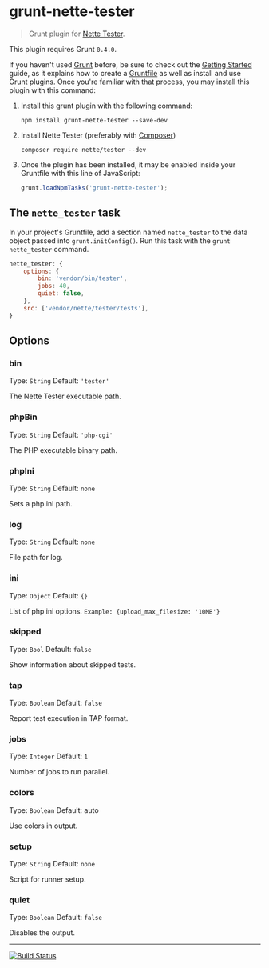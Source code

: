 grunt-nette-tester
==================

> Grunt plugin for [Nette Tester](http://tester.nette.org).

This plugin requires Grunt `0.4.0`.

If you haven't used [Grunt](http://gruntjs.com/) before, be sure to check out the [Getting Started](http://gruntjs.com/getting-started) guide, as it explains how to create a [Gruntfile](http://gruntjs.com/sample-gruntfile) as well as install and use Grunt plugins. Once you're familiar with that process, you may install this plugin with this command:

1. Install this grunt plugin with the following command:
	```
	npm install grunt-nette-tester --save-dev
	```

2. Install Nette Tester (preferably with [Composer](http://getcomposer.org))
	```
	composer require nette/tester --dev
	```

3. Once the plugin has been installed, it may be enabled inside your Gruntfile with this line of JavaScript:
	```js
	grunt.loadNpmTasks('grunt-nette-tester');
	```


The `nette_tester` task
-----------------------

In your project's Gruntfile, add a section named `nette_tester` to the data object passed into `grunt.initConfig()`.
Run this task with the `grunt nette_tester` command.

```js
nette_tester: {
	options: {
		bin: 'vendor/bin/tester',
		jobs: 40,
		quiet: false,
	},
	src: ['vendor/nette/tester/tests'],
}
```

Options
-------

### bin
Type: `String` Default: `'tester'`

The Nette Tester executable path.

### phpBin
Type: `String` Default: `'php-cgi'`

The PHP executable binary path.

### phpIni
Type: `String` Default: `none`

Sets a php.ini path.

### log
Type: `String` Default: `none`

File path for log.

### ini
Type: `Object` Default: `{}`

List of php ini options. `Example: {upload_max_filesize: '10MB'}`

### skipped
Type: `Bool` Default: `false`

Show information about skipped tests.

### tap
Type: `Boolean` Default: `false`

Report test execution in TAP format.

### jobs
Type: `Integer` Default: `1`

Number of jobs to run parallel.

### colors
Type: `Boolean` Default: auto

Use colors in output.

### setup
Type: `String` Default: `none`

Script for runner setup.

### quiet
Type: `Boolean` Default: `false`

Disables the output.

-----

[![Build Status](https://secure.travis-ci.org/nette/grunt-nette-tester.png?branch=master)](http://travis-ci.org/nette/grunt-nette-tester)
